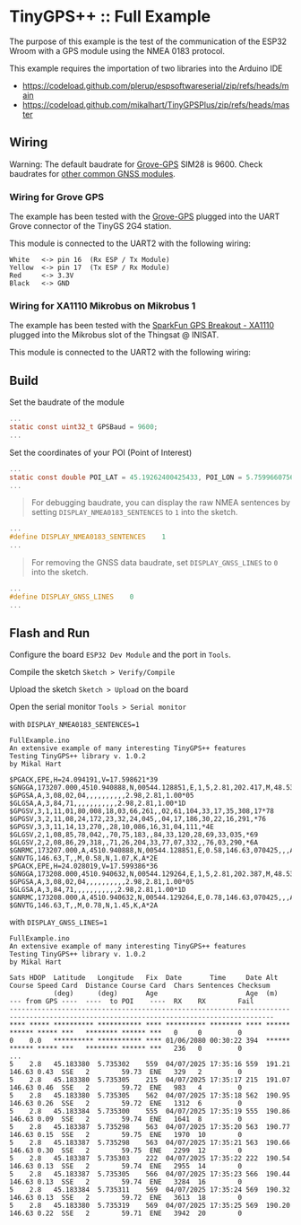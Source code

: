 # TinyGPS++ :: Full Example

The purpose of this example is the test of the communication of the ESP32 Wroom with a GPS module using the NMEA 0183 protocol.

This example requires the importation of two libraries into the Arduino IDE
* https://codeload.github.com/plerup/espsoftwareserial/zip/refs/heads/main
* https://codeload.github.com/mikalhart/TinyGPSPlus/zip/refs/heads/master

## Wiring

Warning: The default baudrate for [Grove-GPS](https://wiki.seeedstudio.com/Grove-GPS/) SIM28 is 9600. Check baudrates for [other common GNSS modules](https://github.com/CampusIoT/orbimote/blob/master/gnss_modules.md).

### Wiring for Grove GPS
The example has been tested with the [Grove-GPS](https://wiki.seeedstudio.com/Grove-GPS/) plugged into the UART Grove connector of the TinyGS 2G4 station.

This module is connected to the UART2 with the following wiring:

	White	<->	pin 16	(Rx ESP / Tx Module)
	Yellow 	<->	pin 17  (Tx ESP / Rx Module)
	Red 	<->	3.3V
	Black	<->	GND


### Wiring for XA1110 Mikrobus on Mikrobus 1

The example has been tested with the [SparkFun GPS Breakout - XA1110](https://learn.sparkfun.com/tutorials/sparkfun-gps-breakout---xa1110-qwiic-hookup-guide) plugged into the Mikrobus slot of the Thingsat @ INISAT.

This module is connected to the UART2 with the following wiring:

## Build

Set the baudrate of the module

```c
...
static const uint32_t GPSBaud = 9600;
...
```

Set the coordinates of your POI (Point of Interest)

```c
...
static const double POI_LAT = 45.19262400425433, POI_LON = 5.759966075632675;
...
```

> For debugging baudrate, you can display the raw NMEA sentences by setting `DISPLAY_NMEA0183_SENTENCES` to `1` into the sketch.

```c
...
#define DISPLAY_NMEA0183_SENTENCES    1
...
```

> For removing the GNSS data baudrate, set `DISPLAY_GNSS_LINES` to `0` into the sketch.

```c
...
#define DISPLAY_GNSS_LINES    0
...
```

## Flash and Run

Configure the board `ESP32 Dev Module` and the port in `Tools`.

Compile the sketch `Sketch > Verify/Compile`

Upload the sketch `Sketch > Upload` on the board

Open the serial monitor `Tools > Serial monitor`


with `DISPLAY_NMEA0183_SENTENCES=1`
```
FullExample.ino
An extensive example of many interesting TinyGPS++ features
Testing TinyGPS++ library v. 1.0.2
by Mikal Hart

$PGACK,EPE,H=24.094191,V=17.598621*39
$GNGGA,173207.000,4510.940888,N,00544.128851,E,1,5,2.81,202.417,M,48.532,M,,*41
$GPGSA,A,3,08,02,04,,,,,,,,,,2.98,2.81,1.00*05
$GLGSA,A,3,84,71,,,,,,,,,,,2.98,2.81,1.00*1D
$GPGSV,3,1,11,01,80,008,18,03,66,261,,02,61,104,33,17,35,308,17*78
$GPGSV,3,2,11,08,24,172,23,32,24,045,,04,17,186,30,22,16,291,*76
$GPGSV,3,3,11,14,13,270,,28,10,086,16,31,04,111,*4E
$GLGSV,2,1,08,85,78,042,,70,75,183,,84,33,120,28,69,33,035,*69
$GLGSV,2,2,08,86,29,318,,71,26,204,33,77,07,332,,76,03,290,*6A
$GNRMC,173207.000,A,4510.940888,N,00544.128851,E,0.58,146.63,070425,,,A*78
$GNVTG,146.63,T,,M,0.58,N,1.07,K,A*2E
$PGACK,EPE,H=24.028019,V=17.599386*36
$GNGGA,173208.000,4510.940632,N,00544.129264,E,1,5,2.81,202.387,M,48.532,M,,*42
$GPGSA,A,3,08,02,04,,,,,,,,,,2.98,2.81,1.00*05
$GLGSA,A,3,84,71,,,,,,,,,,,2.98,2.81,1.00*1D
$GNRMC,173208.000,A,4510.940632,N,00544.129264,E,0.78,146.63,070425,,,A*77
$GNVTG,146.63,T,,M,0.78,N,1.45,K,A*2A
```

with `DISPLAY_GNSS_LINES=1`
```
FullExample.ino
An extensive example of many interesting TinyGPS++ features
Testing TinyGPS++ library v. 1.0.2
by Mikal Hart

Sats HDOP  Latitude   Longitude   Fix  Date       Time     Date Alt    Course Speed Card  Distance Course Card  Chars Sentences Checksum
           (deg)      (deg)       Age                      Age  (m)    --- from GPS ----  ----  to POI    ----  RX    RX        Fail
----------------------------------------------------------------------------------------------------------------------------------------
**** ***** ********** *********** **** ********** ******** **** ****** ****** ***** ***   ******** ****** ***   0     0         0        
0    0.0   ********** *********** **** 01/06/2080 00:30:22 394  ****** ****** ***** ***   ******** ****** ***   236   0         0        
...
5    2.8   45.183380  5.735302    559  04/07/2025 17:35:16 559  191.21 146.63 0.43  SSE   2        59.73  ENE   329   2         0        
5    2.8   45.183380  5.735305    215  04/07/2025 17:35:17 215  191.07 146.63 0.46  SSE   2        59.72  ENE   983   4         0        
5    2.8   45.183380  5.735305    562  04/07/2025 17:35:18 562  190.95 146.63 0.26  SSE   2        59.72  ENE   1312  6         0        
5    2.8   45.183384  5.735300    555  04/07/2025 17:35:19 555  190.86 146.63 0.09  SSE   2        59.74  ENE   1641  8         0        
5    2.8   45.183387  5.735298    563  04/07/2025 17:35:20 563  190.77 146.63 0.15  SSE   2        59.75  ENE   1970  10        0        
5    2.8   45.183387  5.735298    563  04/07/2025 17:35:21 563  190.66 146.63 0.30  SSE   2        59.75  ENE   2299  12        0        
5    2.8   45.183387  5.735303    222  04/07/2025 17:35:22 222  190.54 146.63 0.13  SSE   2        59.74  ENE   2955  14        0        
5    2.8   45.183387  5.735305    566  04/07/2025 17:35:23 566  190.44 146.63 0.13  SSE   2        59.74  ENE   3284  16        0        
5    2.8   45.183384  5.735311    569  04/07/2025 17:35:24 569  190.32 146.63 0.13  SSE   2        59.72  ENE   3613  18        0        
5    2.8   45.183380  5.735319    569  04/07/2025 17:35:25 569  190.20 146.63 0.22  SSE   2        59.71  ENE   3942  20        0        
```
